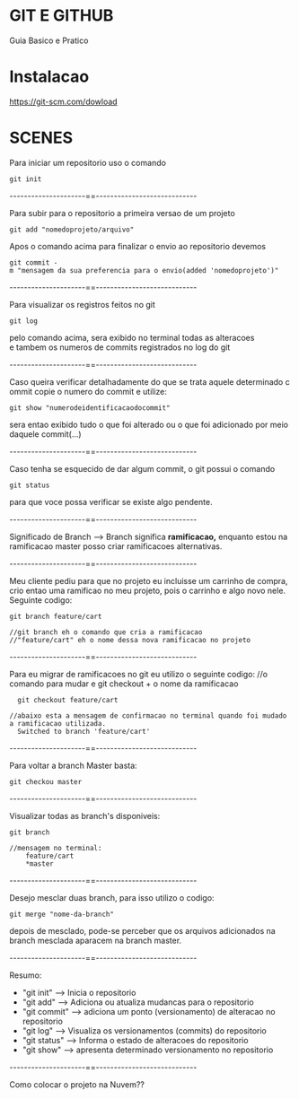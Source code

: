 # GIT E GITHUB
  Guia Basico e Pratico


# Instalacao
  https://git-scm.com/dowload


# SCENES

Para iniciar um repositorio uso o comando

    git init

---------------------==----------------------------

Para subir para o repositorio a primeira versao de um projeto

    git add "nomedoprojeto/arquivo"

Apos o comando acima para finalizar o envio ao repositorio devemos

    git commit -m "mensagem da sua preferencia para o envio(added 'nomedoprojeto')"

---------------------==----------------------------

Para visualizar os registros feitos no git

    git log

pelo comando acima, sera exibido no terminal todas as alteracoes e tambem os numeros de commits registrados no log do git

---------------------==----------------------------

Caso queira verificar detalhadamente do que se trata aquele determinado commit copie o numero do commit e utilize:

    git show "numerodeidentificacaodocommit"

sera entao exibido tudo o que foi alterado ou o que foi adicionado por meio daquele commit(...)

---------------------==----------------------------

Caso tenha se esquecido de dar algum commit, o git possui o comando

    git status

para que voce possa verificar se existe algo pendente.

---------------------==----------------------------

Significado de Branch —>
  Branch significa **ramificacao,** enquanto estou na 
  ramificacao master posso criar ramificacoes alternativas.

---------------------==----------------------------

Meu cliente pediu para que no projeto eu incluisse um carrinho de compra, crio entao uma ramificao no meu projeto, pois o carrinho e algo novo nele. Seguinte codigo:

    git branch feature/cart
    
    //git branch eh o comando que cria a ramificacao
    //"feature/cart" eh o nome dessa nova ramificacao no projeto

---------------------==----------------------------

Para eu migrar de ramificacoes no git eu utilizo o seguinte codigo:
    //o comando para mudar e git checkout + o nome da ramificacao
    
      git checkout feature/cart
    
    //abaixo esta a mensagem de confirmacao no terminal quando foi mudado a ramificacao utilizada.
      Switched to branch 'feature/cart'

---------------------==----------------------------

Para voltar a branch Master basta:

    git checkou master

---------------------==----------------------------

Visualizar todas as branch's disponiveis:

    git branch
    
    //mensagem no terminal:
    	feature/cart
    	*master

---------------------==----------------------------

Desejo mesclar duas branch, para isso utilizo o codigo:

    git merge "nome-da-branch"

depois de mesclado, pode-se perceber que os arquivos adicionados na branch mesclada aparacem na branch master.

---------------------==----------------------------

Resumo:

- "git init"  —>  Inicia o repositorio
- "git add" —> Adiciona ou atualiza mudancas para o repositorio
- "git commit" —> adiciona um ponto (versionamento) de alteracao no repositorio
- "git log" —> Visualiza os versionamentos (commits) do repositorio
- "git status" —> Informa o estado de alteracoes do repositorio
- "git show" —> apresenta determinado versionamento no repositorio

---------------------==----------------------------

Como colocar o projeto na Nuvem??

